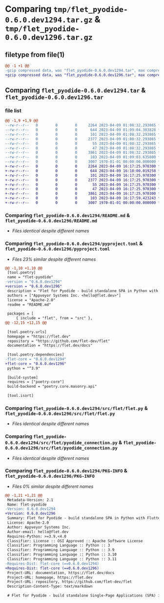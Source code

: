 # Comparing `tmp/flet_pyodide-0.6.0.dev1294.tar.gz` & `tmp/flet_pyodide-0.6.0.dev1296.tar.gz`

## filetype from file(1)

```diff
@@ -1 +1 @@
-gzip compressed data, was "flet_pyodide-0.6.0.dev1294.tar", max compression
+gzip compressed data, was "flet_pyodide-0.6.0.dev1296.tar", max compression
```

## Comparing `flet_pyodide-0.6.0.dev1294.tar` & `flet_pyodide-0.6.0.dev1296.tar`

### file list

```diff
@@ -1,9 +1,9 @@
--rw-r--r--   0        0        0     2264 2023-04-09 01:08:32.293865 flet_pyodide-0.6.0.dev1294/README.md
--rw-r--r--   0        0        0      644 2023-04-09 01:09:04.303828 flet_pyodide-0.6.0.dev1294/pyproject.toml
--rw-r--r--   0        0        0      101 2023-04-09 01:08:32.293865 flet_pyodide-0.6.0.dev1294/src/flet/__init__.py
--rw-r--r--   0        0        0     2377 2023-04-09 01:08:32.293865 flet_pyodide-0.6.0.dev1294/src/flet/flet.py
--rw-r--r--   0        0        0       55 2023-04-09 01:08:32.293865 flet_pyodide-0.6.0.dev1294/src/flet/matplotlib_chart.py
--rw-r--r--   0        0        0       47 2023-04-09 01:08:32.293865 flet_pyodide-0.6.0.dev1294/src/flet/plotly_chart.py
--rw-r--r--   0        0        0     3861 2023-04-09 01:08:32.293865 flet_pyodide-0.6.0.dev1294/src/flet/pyodide_connection.py
--rw-r--r--   0        0        0      103 2023-04-09 01:09:03.635800 flet_pyodide-0.6.0.dev1294/src/flet/version.py
--rw-r--r--   0        0        0     3007 1970-01-01 00:00:00.000000 flet_pyodide-0.6.0.dev1294/PKG-INFO
+-rw-r--r--   0        0        0     2264 2023-04-09 16:17:25.970300 flet_pyodide-0.6.0.dev1296/README.md
+-rw-r--r--   0        0        0      644 2023-04-09 16:18:00.019258 flet_pyodide-0.6.0.dev1296/pyproject.toml
+-rw-r--r--   0        0        0      101 2023-04-09 16:17:25.970300 flet_pyodide-0.6.0.dev1296/src/flet/__init__.py
+-rw-r--r--   0        0        0     2377 2023-04-09 16:17:25.970300 flet_pyodide-0.6.0.dev1296/src/flet/flet.py
+-rw-r--r--   0        0        0       55 2023-04-09 16:17:25.970300 flet_pyodide-0.6.0.dev1296/src/flet/matplotlib_chart.py
+-rw-r--r--   0        0        0       47 2023-04-09 16:17:25.970300 flet_pyodide-0.6.0.dev1296/src/flet/plotly_chart.py
+-rw-r--r--   0        0        0     3861 2023-04-09 16:17:25.970300 flet_pyodide-0.6.0.dev1296/src/flet/pyodide_connection.py
+-rw-r--r--   0        0        0      103 2023-04-09 16:17:59.423243 flet_pyodide-0.6.0.dev1296/src/flet/version.py
+-rw-r--r--   0        0        0     3007 1970-01-01 00:00:00.000000 flet_pyodide-0.6.0.dev1296/PKG-INFO
```

### Comparing `flet_pyodide-0.6.0.dev1294/README.md` & `flet_pyodide-0.6.0.dev1296/README.md`

 * *Files identical despite different names*

### Comparing `flet_pyodide-0.6.0.dev1294/pyproject.toml` & `flet_pyodide-0.6.0.dev1296/pyproject.toml`

 * *Files 23% similar despite different names*

```diff
@@ -1,10 +1,10 @@
 [tool.poetry]
 name = "flet-pyodide"
-version = "0.6.0.dev1294"
+version = "0.6.0.dev1296"
 description = "Flet for Pyodide - build standalone SPA in Python with Flutter UI."
 authors = ["Appveyor Systems Inc. <hello@flet.dev>"]
 license = "Apache-2.0"
 readme = "README.md"
 
 packages = [
     { include = "flet", from = "src" },
@@ -12,15 +12,15 @@
 
 [tool.poetry.urls]
 homepage = "https://flet.dev"
 repository = "https://github.com/flet-dev/flet"
 documentation = "https://flet.dev/docs"
 
 [tool.poetry.dependencies]
-flet-core = "0.6.0.dev1294"
+flet-core = "0.6.0.dev1296"
 python = "^3.9"
 
 [build-system]
 requires = ["poetry-core"]
 build-backend = "poetry.core.masonry.api"
 
 [tool.isort]
```

### Comparing `flet_pyodide-0.6.0.dev1294/src/flet/flet.py` & `flet_pyodide-0.6.0.dev1296/src/flet/flet.py`

 * *Files identical despite different names*

### Comparing `flet_pyodide-0.6.0.dev1294/src/flet/pyodide_connection.py` & `flet_pyodide-0.6.0.dev1296/src/flet/pyodide_connection.py`

 * *Files identical despite different names*

### Comparing `flet_pyodide-0.6.0.dev1294/PKG-INFO` & `flet_pyodide-0.6.0.dev1296/PKG-INFO`

 * *Files 0% similar despite different names*

```diff
@@ -1,21 +1,21 @@
 Metadata-Version: 2.1
 Name: flet-pyodide
-Version: 0.6.0.dev1294
+Version: 0.6.0.dev1296
 Summary: Flet for Pyodide - build standalone SPA in Python with Flutter UI.
 License: Apache-2.0
 Author: Appveyor Systems Inc.
 Author-email: hello@flet.dev
 Requires-Python: >=3.9,<4.0
 Classifier: License :: OSI Approved :: Apache Software License
 Classifier: Programming Language :: Python :: 3
 Classifier: Programming Language :: Python :: 3.9
 Classifier: Programming Language :: Python :: 3.10
 Classifier: Programming Language :: Python :: 3.11
-Requires-Dist: flet-core (==0.6.0.dev1294)
+Requires-Dist: flet-core (==0.6.0.dev1296)
 Project-URL: documentation, https://flet.dev/docs
 Project-URL: homepage, https://flet.dev
 Project-URL: repository, https://github.com/flet-dev/flet
 Description-Content-Type: text/markdown
 
 # Flet for Pyodide - build standalone Single-Page Applications (SPA) in Python with Flutter UI
```

